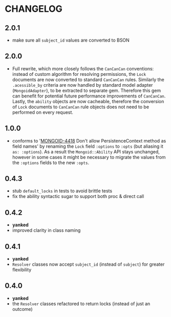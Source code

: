 # CHANGELOG

## 2.0.1

* make sure all `subject_id` values are converted to BSON

## 2.0.0

* Full rewrite, which more closely follows the `CanCanCan` conventions: instead of custom algorithm for resolving permissions, the `Lock` documents are now converted to standard `CanCanCan` rules. Similarly the `.acessible_by` criteria are now handled by standard model adapter (`MongoidAdapter`), to be extracted to separate gem. Therefore this gem can benefit for potential future performance improvements of `CanCanCan`. Lastly, the `ability` objects are now cacheable, therefore the conversion of `Lock` documents to `CanCanCan` rule objects does not need to be performed on every request.

## 1.0.0

* conforms to '[MONGOID-4418](https://jira.mongodb.org/browse/MONGOID-4418) Don't allow PersistenceContext method as field names' by renaming the `Lock` field `:options` to `:opts` (but aliasing it `as: :options`). As a result the `Mongoid::Ability` API stays unchanged, however in some cases it might be necessary to migrate the values from the `:options` fields to the new `:opts`.

## 0.4.3

* stub `default_locks` in tests to avoid brittle tests
* fix the ability syntactic sugar to support both proc & direct call

## 0.4.2

* **yanked**
* improved clarity in class naming

## 0.4.1

* **yanked**
* `Resolver` classes now accept `subject_id` (instead of `subject`) for greater flexibility

## 0.4.0

* **yanked**
* the `Resolver` classes refactored to return locks (instead of just an outcome)

